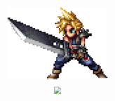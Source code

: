 <p align="center"><img src="https://github.com/ugreg/ugreg/blob/dev/cc.gif"></p>
<p align="center"><img src="https://github.com/ugreg/ugreg/blob/dev/ccc.gif"></p>
